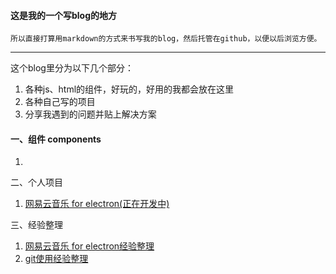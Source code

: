 #### 这是我的一个写blog的地方

```
所以直接打算用markdown的方式来书写我的blog，然后托管在github，以便以后浏览方便。
```

-------

这个blog里分为以下几个部分：

1. 各种js、html的组件，好玩的，好用的我都会放在这里
2. 各种自己写的项目
3. 分享我遇到的问题并贴上解决方案

#### 一、组件 components

1. 

二、个人项目

1. [网易云音乐 for electron(正在开发中)](https://github.com/HuangJunjia/3rdNeteaseCloudDemo)

三、经验整理

1. [网易云音乐 for electron经验整理](https://github.com/HuangJunjia/blog/blob/master/files/NeteseCloudMusicDev/0.md)
2. [git使用经验整理](https://github.com/HuangJunjia/blog/blob/master/git/0.md)

